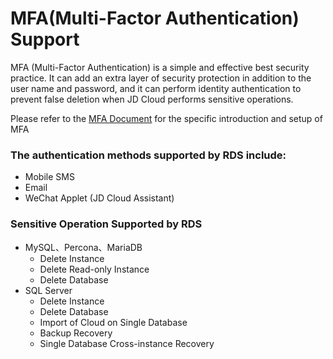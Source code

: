 # MFA(Multi-Factor Authentication) Support

MFA (Multi-Factor Authentication) is a simple and effective best security practice. It can add an extra layer of security protection in addition to the user name and password, and it can perform identity authentication to prevent false deletion when JD Cloud performs sensitive operations.

Please refer to the [MFA Document](https://docs.jdcloud.com/en/iam/mfa-overview) for the specific introduction and setup of MFA

### The authentication methods supported by RDS include:

- Mobile SMS
- Email
- WeChat Applet (JD Cloud Assistant)

### Sensitive Operation Supported by RDS
- MySQL、Percona、MariaDB
    - Delete Instance
    - Delete Read-only Instance
    - Delete Database
- SQL Server
    - Delete Instance
    - Delete Database
    - Import of Cloud on Single Database
    - Backup Recovery
    - Single Database Cross-instance Recovery
